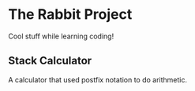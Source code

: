 The Rabbit Project
=================

Cool stuff while learning coding!

Stack Calculator
------------

A calculator that used postfix notation to do arithmetic.

